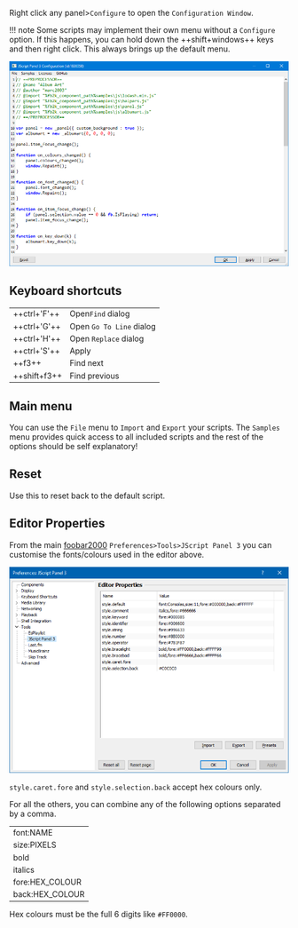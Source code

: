 Right click any panel>`Configure` to open the `Configuration Window`.

!!! note
	Some scripts may implement their own menu without a `Configure` option. If
	this happens, you can hold down the ++shift+windows++ keys and then right
	click. This always brings up the default menu.

![Configuration Window](../images/configuration_window.png)

## Keyboard shortcuts
|||
|---|---|
|++ctrl+'F'++|Open`Find` dialog|
|++ctrl+'G'++|Open `Go To Line` dialog|
|++ctrl+'H'++|Open `Replace` dialog|
|++ctrl+'S'++|Apply|
|++f3++|Find next|
|++shift+f3++|Find previous|

## Main menu

You can use the `File` menu to `Import` and `Export` your scripts. The
`Samples` menu provides quick access to all included scripts and the rest
of the options should be self explanatory!

## Reset

Use this to reset back to the default script.

## Editor Properties

From the main [foobar2000](https://foobar2000.org) `Preferences>Tools>JScript Panel 3`
you can customise the fonts/colours used in the editor above.

![Editor Properties](../images/editor_properties.png)

`style.caret.fore` and `style.selection.back` accept hex colours only.

For all the others, you can combine any of the following options
separated by a comma.

||
|---|
|font:NAME|
|size:PIXELS|
|bold|
|italics|
|fore:HEX_COLOUR|
|back:HEX_COLOUR|

Hex colours must be the full 6 digits like `#FF0000`.
